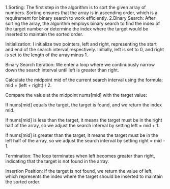 1.Sorting: The first step in the algorithm is to sort the given array of numbers. Sorting ensures that the array is in ascending order, which is a requirement for binary search to work efficiently.
2.Binary Search: After sorting the array, the algorithm employs binary search to find the index of the target number or determine the index where the target would be inserted to maintain the sorted order.

Initialization: I initialize two pointers, left and right, representing the start and end of the search interval respectively. Initially, left is set to 0, and right is set to the length of the array minus 1.

Binary Search Iteration: We enter a loop where we continuously narrow down the search interval until left is greater than right.

Calculate the midpoint mid of the current search interval using the formula: mid = (left + right) / 2.

Compare the value at the midpoint nums[mid] with the target value:

If nums[mid] equals the target, the target is found, and we return the index mid.

If nums[mid] is less than the target, it means the target must be in the right half of the array, so we adjust the search interval by setting left = mid + 1.

If nums[mid] is greater than the target, it means the target must be in the left half of the array, so we adjust the search interval by setting right = mid - 1.

Termination: The loop terminates when left becomes greater than right, indicating that the target is not found in the array.

Insertion Position: If the target is not found, we return the value of left, which represents the index where the target should be inserted to maintain the sorted order.

